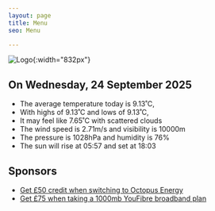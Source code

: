 ```yaml
---
layout: page
title: Menu
seo: Menu

---
```


![Logo](/images/logo.jpg){:width="832px"}

<!-- weather_marker starts -->
## On Wednesday, 24 September 2025

- The average temperature today is 9.13˚C,
- With highs of 9.13˚C and lows of 9.13˚C,
- It may feel like 7.65˚C with scattered clouds
- The wind speed is 2.71m/s and visibility is 10000m
- The pressure is 1028hPa and humidity is 76%
- The sun will rise at 05:57 and set at 18:03

<!-- weather_marker ends -->

## Sponsors

- [Get £50 credit when switching to Octopus Energy](https://bit.ly/3oD1nnS)
- [Get £75 when taking a 1000mb YouFibre broadband plan](https://aklam.io/91zWhU?)
